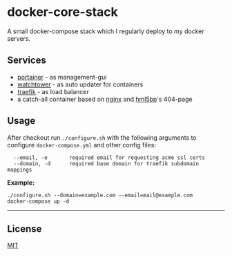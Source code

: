 # docker-core-stack
A small docker-compose stack which I regularly deploy to my docker servers. 

## Services

* [portainer](https://github.com/portainer/portainer) - as management-gui 
* [watchtower](https://github.com/v2tec/watchtower) - as auto updater for containers
* [traefik](https://github.com/containous/traefik) - as load balancer
* a catch-all container based on [nginx](http://nginx.org/) and [hml5bp](https://github.com/h5bp/html5-boilerplate)'s 404-page

## Usage

After checkout run `./configure.sh` with the following arguments to configure `docker-compose.yml` and other config files:

```
  --email, -e       required email for requesting acme ssl certs
  --domain, -d      required base domain for traefik subdomain mappings
```

__Example:__

```
./configure.sh --domain=example.com --email=mail@example.com
docker-compose up -d
```

----
## License
[MIT](LICENSE)
